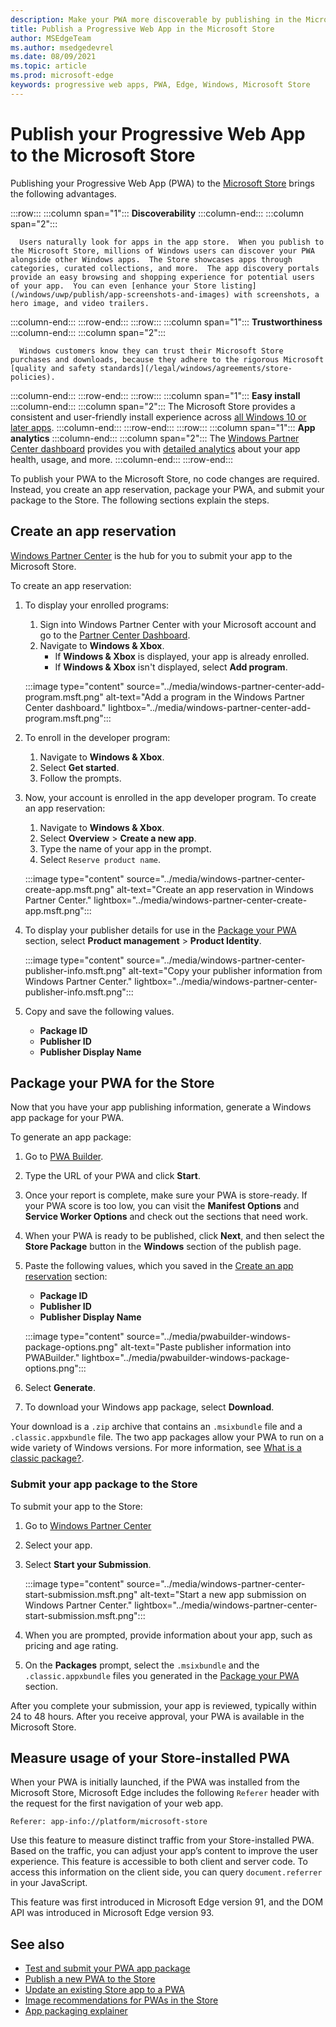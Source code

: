 ```yaml
---
description: Make your PWA more discoverable by publishing in the Microsoft Store
title: Publish a Progressive Web App in the Microsoft Store
author: MSEdgeTeam
ms.author: msedgedevrel
ms.date: 08/09/2021
ms.topic: article
ms.prod: microsoft-edge
keywords: progressive web apps, PWA, Edge, Windows, Microsoft Store
---
```


# Publish your Progressive Web App to the Microsoft Store

Publishing your Progressive Web App (PWA) to the [Microsoft Store](/windows/uwp/publish/index) brings the following advantages.

:::row:::
   :::column span="1":::
      **Discoverability**
   :::column-end:::
   :::column span="2":::

      Users naturally look for apps in the app store.  When you publish to the Microsoft Store, millions of Windows users can discover your PWA alongside other Windows apps.  The Store showcases apps through categories, curated collections, and more.  The app discovery portals provide an easy browsing and shopping experience for potential users of your app.  You can even [enhance your Store listing](/windows/uwp/publish/app-screenshots-and-images) with screenshots, a hero image, and video trailers.
   :::column-end:::
:::row-end:::
:::row:::
   :::column span="1":::
      **Trustworthiness**
   :::column-end:::
   :::column span="2":::

      Windows customers know they can trust their Microsoft Store purchases and downloads, because they adhere to the rigorous Microsoft [quality and safety standards](/legal/windows/agreements/store-policies).
   :::column-end:::
:::row-end:::
:::row:::
   :::column span="1":::
      **Easy install**
   :::column-end:::
   :::column span="2":::
      The Microsoft Store provides a consistent and user-friendly install experience across [all Windows 10 or later apps](https://www.microsoft.com/store/apps/windows).
   :::column-end:::
:::row-end:::
:::row:::
   :::column span="1":::
      **App analytics**
   :::column-end:::
   :::column span="2":::
      The [Windows Partner Center dashboard](/windows/uwp/publish/index) provides you with [detailed analytics](/windows/uwp/publish/analytics) about your app health, usage, and more.
   :::column-end:::
:::row-end:::

To publish your PWA to the Microsoft Store, no code changes are required.  Instead, you create an app reservation, package your PWA, and submit your package to the Store.  The following sections explain the steps.


<!-- ====================================================================== -->
## Create an app reservation

[Windows Partner Center](https://partner.microsoft.com/dashboard/windows/overview) is the hub for you to submit your app to the Microsoft Store.

To create an app reservation:

1.  To display your enrolled programs:
    1.  Sign into Windows Partner Center with your Microsoft account and go to the [Partner Center Dashboard](https://partner.microsoft.com/dashboard/home).
    1.  Navigate to **Windows & Xbox**.
        *   If **Windows & Xbox** is displayed, your app is already enrolled.
        *   If **Windows & Xbox** isn't displayed, select **Add program**.

    :::image type="content" source="../media/windows-partner-center-add-program.msft.png" alt-text="Add a program in the Windows Partner Center dashboard." lightbox="../media/windows-partner-center-add-program.msft.png":::

1.  To enroll in the developer program:
    1.  Navigate to **Windows & Xbox**.
    1.  Select **Get started**.
    1.  Follow the prompts.
1.  Now, your account is enrolled in the app developer program. To create an app reservation:
    1.  Navigate to **Windows & Xbox**.
    1.  Select **Overview** > **Create a new app**.
    1.  Type the name of your app in the prompt.
    1.  Select `Reserve product name`.


    :::image type="content" source="../media/windows-partner-center-create-app.msft.png" alt-text="Create an app reservation in Windows Partner Center." lightbox="../media/windows-partner-center-create-app.msft.png":::

1.  To display your publisher details for use in the [Package your PWA](#package-your-pwa-for-the-store) section, select **Product management** > **Product Identity**.


    :::image type="content" source="../media/windows-partner-center-publisher-info.msft.png" alt-text="Copy your publisher information from Windows Partner Center." lightbox="../media/windows-partner-center-publisher-info.msft.png":::

1.  Copy and save the following values.
    *   **Package ID**
    *   **Publisher ID**
    *   **Publisher Display Name**


<!-- ====================================================================== -->
## Package your PWA for the Store

Now that you have your app publishing information, generate a Windows app package for your PWA.

To generate an app package:

1.  Go to [PWA Builder](https://www.pwabuilder.com).
1.  Type the URL of your PWA and click **Start**.
1.  Once your report is complete, make sure your PWA is store-ready. If your PWA score is too low, you can visit the **Manifest Options** and **Service Worker Options** and check out the sections that need work.
1.  When your PWA is ready to be published, click **Next**, and then select the **Store Package** button in the **Windows** section of the publish page.
1.  Paste the following values, which you saved in the [Create an app reservation](#create-an-app-reservation) section:
    *   **Package ID**
    *   **Publisher ID**
    *   **Publisher Display Name**

    :::image type="content" source="../media/pwabuilder-windows-package-options.png" alt-text="Paste publisher information into PWABuilder." lightbox="../media/pwabuilder-windows-package-options.png":::

1.  Select **Generate**.
1.  To download your Windows app package, select **Download**.

Your download is a `.zip` archive that contains an `.msixbundle` file and a `.classic.appxbundle` file.  The two app packages allow your PWA to run on a wide variety of Windows versions.  For more information, see [What is a classic package?](https://github.com/pwa-builder/pwabuilder-windows-chromium-docs/blob/master/classic-package.md).


### Submit your app package to the Store

To submit your app to the Store:

1.  Go to [Windows Partner Center](https://partner.microsoft.com/dashboard/windows/overview)
1.  Select your app.
1.  Select **Start your Submission**.

    :::image type="content" source="../media/windows-partner-center-start-submission.msft.png" alt-text="Start a new app submission on Windows Partner Center." lightbox="../media/windows-partner-center-start-submission.msft.png":::

1.  When you are prompted, provide information about your app, such as pricing and age rating.

1.  On the **Packages** prompt, select the `.msixbundle` and the `.classic.appxbundle` files you generated in the [Package your PWA](#package-your-pwa-for-the-store) section.

After you complete your submission, your app is reviewed, typically within 24 to 48 hours.  After you receive approval, your PWA is available in the Microsoft Store.


<!-- ====================================================================== -->
## Measure usage of your Store-installed PWA

When your PWA is initially launched, if the PWA was installed from the Microsoft Store, Microsoft Edge includes the following `Referer` header with the request for the first navigation of your web app.

```
Referer: app-info://platform/microsoft-store
```

Use this feature to measure distinct traffic from your Store-installed PWA.  Based on the traffic, you can adjust your app’s content to improve the user experience.  This feature is accessible to both client and server code. To access this information on the client side, you can query `document.referrer` in your JavaScript.

This feature was first introduced in Microsoft Edge version 91, and the DOM API was introduced in Microsoft Edge version 93.


<!-- ====================================================================== -->
## See also

*   [Test and submit your PWA app package](https://github.com/pwa-builder/pwabuilder-windows-chromium-docs/blob/master/next-steps.md)
*   [Publish a new PWA to the Store](https://github.com/pwa-builder/pwabuilder-windows-chromium-docs/blob/master/publish-new-app.md)
*   [Update an existing Store app to a PWA](https://github.com/pwa-builder/pwabuilder-windows-chromium-docs/blob/master/update-existing-app.md)
*   [Image recommendations for PWAs in the Store](https://github.com/pwa-builder/pwabuilder-windows-chromium-docs/blob/master/image-recommendations.md)
*   [App packaging explainer](https://github.com/pwa-builder/pwabuilder-windows-chromium-docs/blob/master/classic-package.md)


<!-- ====================================================================== -->
<!-- links -->




















